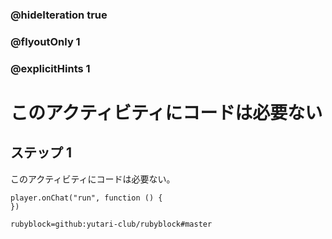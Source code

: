 ### @hideIteration true 
### @flyoutOnly 1
### @explicitHints 1


# このアクティビティにコードは必要ない
## ステップ 1 
このアクティビティにコードは必要ない。

```blocks
player.onChat("run", function () {
})
```

```package
rubyblock=github:yutari-club/rubyblock#master
```
